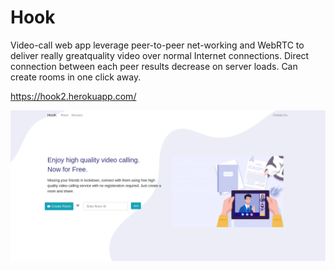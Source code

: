 # Hook

Video-call web app leverage peer-to-peer net-working and WebRTC to deliver really greatquality video over normal Internet connections.
Direct connection between each peer results decrease on server loads.
Can create rooms in one click away.

https://hook2.herokuapp.com/

<img src="/public/img/frontend_home.png">